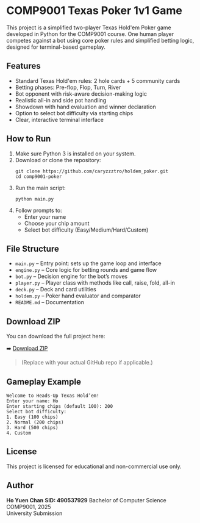 # COMP9001 Texas Poker 1v1 Game

This project is a simplified two-player Texas Hold'em Poker game developed in Python for the COMP9001 course. One human player competes against a bot using core poker rules and simplified betting logic, designed for terminal-based gameplay.

## Features

- Standard Texas Hold'em rules: 2 hole cards + 5 community cards
- Betting phases: Pre-flop, Flop, Turn, River
- Bot opponent with risk-aware decision-making logic
- Realistic all-in and side pot handling
- Showdown with hand evaluation and winner declaration
- Option to select bot difficulty via starting chips
- Clear, interactive terminal interface

## How to Run

1. Make sure Python 3 is installed on your system.
2. Download or clone the repository:
   ```
   git clone https://github.com/caryzzztro/holdem_poker.git
   cd comp9001-poker
   ```
3. Run the main script:
   ```
   python main.py
   ```
4. Follow prompts to:
   - Enter your name
   - Choose your chip amount
   - Select bot difficulty (Easy/Medium/Hard/Custom)

## File Structure

- `main.py` – Entry point: sets up the game loop and interface
- `engine.py` – Core logic for betting rounds and game flow
- `bot.py` – Decision engine for the bot’s moves
- `player.py` – Player class with methods like call, raise, fold, all-in
- `deck.py` – Deck and card utilities
- `holdem.py` – Poker hand evaluator and comparator
- `README.md` – Documentation

## Download ZIP

You can download the full project here:

➡️ [Download ZIP](https://github.com/yourusername/comp9001-poker/archive/refs/heads/main.zip)

> (Replace with your actual GitHub repo if applicable.)

## Gameplay Example

```
Welcome to Heads-Up Texas Hold’em!
Enter your name: Ho
Enter starting chips (default 100): 200
Select bot difficulty:
1. Easy (100 chips)
2. Normal (200 chips)
3. Hard (500 chips)
4. Custom
```

## License

This project is licensed for educational and non-commercial use only.

## Author

**Ho Yuen Chan**
**SID: 490537929**
Bachelor of Computer Science  
COMP9001, 2025  
University Submission
